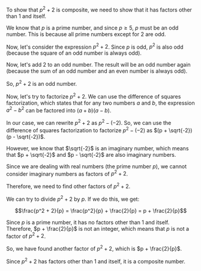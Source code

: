  To show that $p^2 + 2$ is composite, we need to show that it has factors other than 1 and itself.

We know that $p$ is a prime number, and since $p \geq 5$, $p$ must be an odd number. This is because all prime numbers except for 2 are odd.

Now, let's consider the expression $p^2 + 2$. Since $p$ is odd, $p^2$ is also odd (because the square of an odd number is always odd). 

Now, let's add 2 to an odd number. The result will be an odd number again (because the sum of an odd number and an even number is always odd).

So, $p^2 + 2$ is an odd number.

Now, let's try to factorize $p^2 + 2$. We can use the difference of squares factorization, which states that for any two numbers $a$ and $b$, the expression $a^2 - b^2$ can be factored into $(a+b)(a-b)$.

In our case, we can rewrite $p^2 + 2$ as $p^2 - (-2)$. So, we can use the difference of squares factorization to factorize $p^2 - (-2)$ as $(p + \sqrt{-2})(p - \sqrt{-2})$.

However, we know that $\sqrt{-2}$ is an imaginary number, which means that $p + \sqrt{-2}$ and $p - \sqrt{-2}$ are also imaginary numbers.

Since we are dealing with real numbers (the prime number $p$), we cannot consider imaginary numbers as factors of $p^2 + 2$.

Therefore, we need to find other factors of $p^2 + 2$.

We can try to divide $p^2 + 2$ by $p$. If we do this, we get:

$$\frac{p^2 + 2}{p} = \frac{p^2}{p} + \frac{2}{p} = p + \frac{2}{p}$$

Since $p$ is a prime number, it has no factors other than 1 and itself. Therefore, $p + \frac{2}{p}$ is not an integer, which means that $p$ is not a factor of $p^2 + 2$.

So, we have found another factor of $p^2 + 2$, which is $p + \frac{2}{p}$.

Since $p^2 + 2$ has factors other than 1 and itself, it is a composite number.